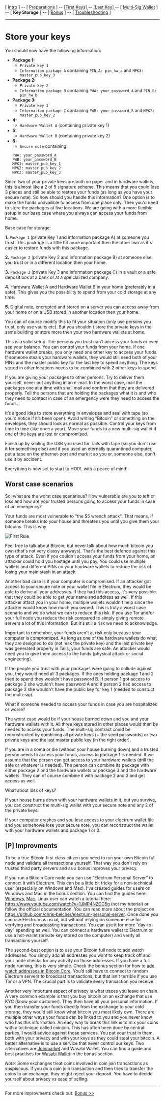 [ [Intro](README.md) ] -- [ [Preparations]( hodl-guide_10_preparations.md) ] -- [ [First Keys] ](hodl-guide_20_first-keys.md) -- [ [Last Key] ](hodl-guide_30_last-key.md) -- [ [Multi-Sig Wallet](hodl-guide_40_multi-sig.md) ] -- [ **Key Storage** ] -- [ [Bonus](hodl-guide_60_bonus.md) ] -- [ [Troubleshooting](hodl-guide_70_troubleshooting.md) ]

---

# Store your keys

You should now have the following information:
* **Package 1:**
  * `Private key 1`
  * `Information package A` containing `PIN_A: pin_hw_a` and `MPK3: master_pub_key_3`
* **Package 2:**
  * `Private key 2`
  * `Information package B` containing `PWA: your_password_A` and `PIN_B: pin_hw_b`
* **Package 3:**
  * `Private key 3`
  * `Information package C` containing `PWB: your_password_B` and `MPK2: master_pub_key_2`
* **4:**
  * `Hardware Wallet A` (containing private key 1)  
* **5:**
  * `Hardware Wallet B` (containing private key 2)
* **6:**
  * `Secure note` containing: 
  ```
  PWA: your_password_A
  PWB: your_password_B
  MPK1: master_pub_key_1
  MPK2: master_pub_key_2
  MPK3: master_pub_key_3
  ```
Since two of your private keys are both on paper and in hardware wallets, this is almost like a 2 of 5 signature scheme. This means that you could lose 3 pieces and still be able to restore your funds (as long as you have your secure note). So how should you handle this information? One option is to make the funds unavailible to access from one place only. Then you'd need to store the packages at five locations. We are going with a more flexible setup in our base case where you always can access your funds from home.

Base case for storage:

**1.**	`Package 1` (private Key 1 and information package A) at someone you trust. This package is a little bit more important then the other two as it's easier to restore funds with this package. 

**2.**	`Package 2` (private Key 2 and information package B) at someone else you trust or in a different location then your home. 

**3.**	`Package 3` (private Key 3 and information package C) in a vault or a safe deposit box at a bank or at a speicialized company. 

**4.**	Hardware Wallet A and Hardware Wallet B in your home (preferably in a safe). This gives you the possibility to spend from your cold storage at any time. 

**5.** Digital note, encrypted and stored on a server you can access away from your home or on a USB stored in another location then your home.

You can of course modify this to fit your situation (only use persons you trust, only use vaults etc). But you shouldn't store the private keys in the same building or store more then your two hardware wallets at home.

This is a solid setup. The persons you trust can’t access your funds or even see your balance. You can control your funds from your home. If one hardware wallet breaks, you only need one other key to access your funds. If someone steals your hardware wallets, they would still need both of your PINs and the master public key for the last key to spend anything. The keys stored in other locations needs to be combined with 2 other keys to spend. 

If you are giving your packages to other persons. Try to deliver them yourself, never put anything in an e-mail. In the worst case, mail the packages one at a time with snail mail and confirm that they are delivered properly. Tell the persons that are holding the packages what it is and who they need to contact in case of an emergency were they need to access the funds.

It’s a good idea to store everything in envelopes and seal with tape (so you'd notice if it’s been open). Avoid writing “Bitcoin” or something on the envelopes, they should look as normal as possible. Control your keys from time to time (like once a year). Move your funds to a new multi-sig wallet if one of the keys are lost or compromised.

Finish up by sealing the USB you used for Tails with tape (so you don't use it for something else) and if you used an eternally quarantined computer, put a tape on the ethernet-port and mark it so you or, someone else, don't use it by accident.

Everything is now set to start to HODL with a peace of mind!

## Worst case scenarios

So, what are the worst case scenarious? How vulnerable are you to teft or loss and how are your trusted persons going to access your funds in case of an emergency?

Your funds are most vulnerable to "the $5 wrench attack". That means, if someone breaks into your house and threatens you until you give them your bitcoins. This is why

![First Rule](images/50_first_rule.png)

Feel free to talk about Bitcoin, but never talk about how much bitcoin you own (that's not very classy anyways). That's the best defence against this type of attack. Even if you couldn't access your funds from your home, an attacker could hold you hostage until you pay. You could use multiple wallets and different PINs on your hardware wallets to reduce the risk of losing your main stash in an attack.

Another bad case is if your computer is compromised. If an attacker got access to your secure note or your wallet file in Electrum, they would be able to derive all your addresses. If they had this access, it's very possible that they could be able to get your name and address as well. If this attacker attact you in your home, multiple wallets wouldn't help since the attacker would know how much you owned. This is truly a worst case scenario and we do what we can to reduce this risk. If you use Tor and/or your full node you reduce the risk compared to simply giving remote servers a lot of this information. But it's still a risk we need to acknowledge. 

Important to remember, your funds aren't at risk only because your computer is compromized. As long as one of the hardware wallets do what they are designed to do (not leak the private key) and the last private key was generated properly in Tails, your funds are safe. An attacker would need you to give them access to the funds (physical attack or social engineering). 

If the people you trust with your packages were going to collude against you, they would need all 3 packages. If the ones holding package 1 and 2 tried to spend they wouldn't have password B. If person 1 got access to package 3 she wouldn't have password A and if person 2 had access to package 3 she wouldn't have the public key for key 1 (needed to constuct the multi-sig).

What if someone needed to access your funds in case you are hospitalized or worse?

The worst case would be if your house burned down and you and your hardware wallets with it. All three keys stored in other places would then be needed to access your funds. The multi-sig contract could be reconstructed by combining all private keys (+ the seed passwords) or two private keys and the last master public key (in the right order).

If you are in a coma or die (without your house burning down) and a trusted person needs to access your funds, access to package 1 is needed. If we assume that the person can get access to your hardware wallets (drill the safe or whatever is needed). The person can combine its package with either package 2 and the hardware wallets or package 3 and the hardware wallets. They can of course combine it with package 2 and 3 and get access as well.

What about loss of keys?

If your house burns down with your hardware wallets in it, but you survive, you can construct the multi-sig wallet with your secure note and any 2 of the private keys.

If your computer crashes and you lose access to your electrum wallet file and you somehowe lose your secure note, you can reconstruct the wallet with your hardware wallets and package 1 or 3.

## **[P]** Improvments

To be a true Bitcoin first class citizen you need to run your own Bitcoin full node and validate all transactions yourself. That way you don't rely on trusted third party servers and as a bonus improves your privacy.

If you run a Bitcoin Core node you can use “Electrum Personal Server” to connect it with Electrum. This can be a little bit tricky for a non-technical user (especially on Windows and Mac). I’ve created guides for users on Windows and Mac in the bonus section. You can find the guides here: [Windows](hodl-guide_63_eps-win.md), [Mac](hodl-guide_64_eps-mac.md). Linux user can watch a tutorial here: https://www.youtube.com/watch?v=1JMP4NZCC5g (not my tutorial) or follow the official documentation. You can read more about the project on https://github.com/chris-belcher/electrum-personal-server. Once done you can use Electrum as usual, but without relying on someone else for verifying and broadcasting transactions. You can use it for more “day-to-day” spending as well. You can connect a hardware wallet to Electrum or use a hot-wallet (private key stored on the computer) and verify all transactions yourself.

The second-best option is to use your Bitcoin full node to add watch addresses. You simply add all addresses you want to keep track off and your node checks for any activity on those addresses. If you have a full node running, this is very simple. Check the bonus section for how to [add watch addresses in Bitcoin Core](hodl-guide_65_watch-address.md). You’d still have to connect to random Electrum servers to broadcast transactions, but that isn't terrible if you use Tor or a VPN. The crucial part is to validate every transaction you receive.

Another very important aspect of privacy is what traces you leave on chain. A very common example is that you buy bitcoin on an exchange that use KYC (know your customer). They then have all your personal information. If you then transfer your funds directly from the exchange to your cold storage, they would still know what bitcoin you most likely own. There are multiple other ways your funds can be linked to you and you never know who has this information. An easy way to break this link is to mix your coins with a technique called coinjoin. This has often been done by central parties, I would advice against those services. You put your trust in them, both with your privacy and with your keys as they could steal your bitcoin. A better alternative is to use a service that never control our keys. Two alternatives are [Joinmarket](https://github.com/JoinMarket-Org/joinmarket) and Wasabi Wallet. You can find a guide and best practises for [Wasabi Wallet](hodl-guide_62_wasabi-wallet.md) in the bonus section.

*Note:* Some exchanges treat coins involved in coin join transactions as suspiscous. If you do a coin join transaction and then tries to transfer the coins to an exchange, they might reject your deposit. You have to decide yourself about privacy vs ease of selling. 

---

For more improvments check out: [Bonus >>](hodl-guide_60_bonus.md)

